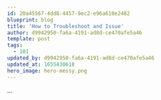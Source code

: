 ```yaml
---
id: 20a45567-4dd8-4457-9ec2-e96a610e2482
blueprint: blog
title: 'How to Troubleshoot and Issue'
author: d9942950-fa6a-4191-ad8d-ce470afe5a46
template: post
tags:
  - 101
updated_by: d9942950-fa6a-4191-ad8d-ce470afe5a46
updated_at: 1655430618
hero_image: hero-messy.png
---
```

...